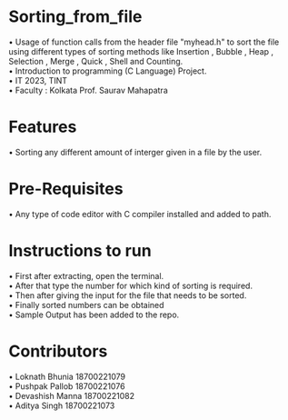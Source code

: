 # Sorting_from_file
•	Usage of function calls from the header file "myhead.h" to sort the file using different types of sorting methods like Insertion , Bubble , Heap , Selection , Merge , Quick , Shell and Counting.</br>
•	Introduction to programming (C Language) Project.</br>
•	IT 2023, TINT</br>
•	Faculty : Kolkata Prof. Saurav Mahapatra</br>
# Features
•	Sorting any different amount of interger given in a file by the user.
# Pre-Requisites
•	Any type of code editor with C compiler installed and added to path.
# Instructions to run
•	First after extracting, open the terminal.</br>
•	After that type the number for which kind of sorting is required.</br>
•	Then after giving the input for the file that needs to be sorted.</br>
•	Finally sorted numbers can be obtained </br>
•	Sample Output has been added to the repo.</br>
# Contributors 
•	Loknath Bhunia 18700221079</br>
•	Pushpak Pallob 18700221076</br>
•	Devashish Manna 18700221082</br>
•	Aditya Singh 18700221073</br>
